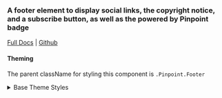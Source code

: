 ### A footer element to display social links, the copyright notice, and a subscribe button, as well as the powered by Pinpoint badge

[Full Docs](https://react.preview.pinpoint.com/?path=/docs/components-footer) | [Github](https://github.com/pinpt/react/tree/master/src/components/Footer)

#### Theming

The parent className for styling this component is `.Pinpoint.Footer`

<details>
	<summary>Base Theme Styles</summary>

```css
.Pinpoint .footerWrapper {
	background-color: var(--footer-bg-color);
	color: var(--footer-text-color);
}

.Pinpoint.Footer {
	@apply py-14 text-sm;
	background-color: var(--footer-bg-color);
	color: var(--footer-text-color);
}

.Pinpoint.Footer .content {
	@apply flex flex-col md:items-end md:flex-row items-center;
}

.Pinpoint.Footer .powered {
	@apply flex pt-8;
}

.Pinpoint.Footer .right {
	@apply md:ml-auto py-6 md:py-0 flex flex-col items-center md:items-end;
}

.Pinpoint.Footer .Social {
	@apply mt-4 md:mt-1;
}

.Pinpoint.Footer .Copyright {
	@apply flex flex-col items-center md:items-start;
}
```

</details>
